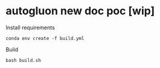 # autogluon new doc poc [wip]


Install requirements

```
conda env create -f build.yml
```

Build

```
bash build.sh
```

